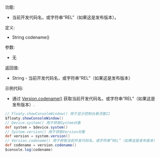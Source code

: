 功能:

+ 当前开发代码名，或字符串“REL”（如果这是发布版本）。

定义:

+ String codename()

参数:

+ 无

返回值:

+ String - 当前开发代码名，或字符串“REL”（如果这是发布版本）

示例代码:

+ 通过 [Version.codename()](/API/Device/System/Version/README.md?id=codename)
  获取当前开发代码名，或字符串“REL”（如果这是发布版本）.

```groovy
// Floaty.showConsoleWindow() 用于显示控制台悬浮窗口
$floaty.showConsoleWindow()
// Device.system() 用于获取System对象
def system = $device.system()
// System.version() 用于获取Version对象
def version = system.version()
// Version.codename() 用于获取当前开发代码名，或字符串“REL”（如果这是发布版本）
def codename = version.codename()
$console.log(codename)
```